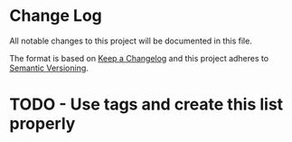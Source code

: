 # Change Log
All notable changes to this project will be documented in this file.

The format is based on [Keep a Changelog](http://keepachangelog.com/)
and this project adheres to [Semantic Versioning](http://semver.org/).


# TODO - Use tags and create this list properly
[0.3.0]: https://github.com/olivierlacan/keep-a-changelog/compare/v0.2.0...v0.3.0
